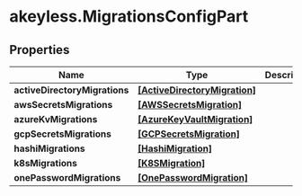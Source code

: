 # akeyless.MigrationsConfigPart

## Properties

Name | Type | Description | Notes
------------ | ------------- | ------------- | -------------
**activeDirectoryMigrations** | [**[ActiveDirectoryMigration]**](ActiveDirectoryMigration.md) |  | [optional] 
**awsSecretsMigrations** | [**[AWSSecretsMigration]**](AWSSecretsMigration.md) |  | [optional] 
**azureKvMigrations** | [**[AzureKeyVaultMigration]**](AzureKeyVaultMigration.md) |  | [optional] 
**gcpSecretsMigrations** | [**[GCPSecretsMigration]**](GCPSecretsMigration.md) |  | [optional] 
**hashiMigrations** | [**[HashiMigration]**](HashiMigration.md) |  | [optional] 
**k8sMigrations** | [**[K8SMigration]**](K8SMigration.md) |  | [optional] 
**onePasswordMigrations** | [**[OnePasswordMigration]**](OnePasswordMigration.md) |  | [optional] 


